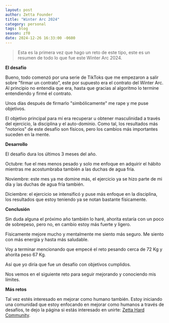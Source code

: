 ```yaml
---
layout: post
author: Zetta Founder
title: "Winter Arc 2024"
category: personal
tags: blog
season: zf0
date: 2024-12-26 16:33:00 -0600
---
```


> Esta es la primera vez que hago un reto de este tipo, este es un resumen de todo lo que fue este Winter Arc 2024.

**El desafío**

Bueno, todo comenzó por una serie de TikToks que me empezaron a salir sobre "firmar un contrato", este por supuesto era el contrato del Winter Arc. Al principio no entendía que era, hasta que gracias al algoritmo lo termine entendiendo y firmé el contrato.

Unos días después de firmarlo "simbólicamente" me rape y me puse objetivos.

El objetivo principal para mí era recuperar u obtener masculinidad a través del ejercicio, la disciplina y el auto-dominio. Como tal, los resultados más "notorios" de este desafío son físicos, pero los cambios más importantes suceden en la mente.

**Desarrollo**

El desafío dura los últimos 3 meses del año.

Octubre: fue el mes menos pesado y solo me enfoque en adquirir el hábito mientras me acostumbraba también a las duchas de agua fría.

Noviembre: este mes ya me domine más, el ejercicio ya se hizo parte de mi día y las duchas de agua fría también.

Diciembre: el ejercicio se intensificó y puse más enfoque en la disciplina, los resultados que estoy teniendo ya se notan bastante físicamente.

**Conclusión**

Sin duda alguna el próximo año también lo haré, ahorita estaría con un poco de sobrepeso, pero no, en cambio estoy más fuerte y ligero.

Físicamente mejore mucho y mentalmente me siento más seguro. Me siento con más energía y hasta más saludable.

Voy a terminar mencionando que empecé el reto pesando cerca de 72 Kg y ahorita peso 67 Kg.

Así que yo diría que fue un desafío con objetivos cumplidos.

Nos vemos en el siguiente reto para seguir mejorando y conociendo mis límites.

**Más retos**

Tal vez estés interesado en mejorar como humano también. Estoy iniciando una comunidad que estoy enfocando en mejorar como humanos a través de desafíos, te dejo la página si estás interesado en unirte: [Zetta Hard Community](zettahard.net).